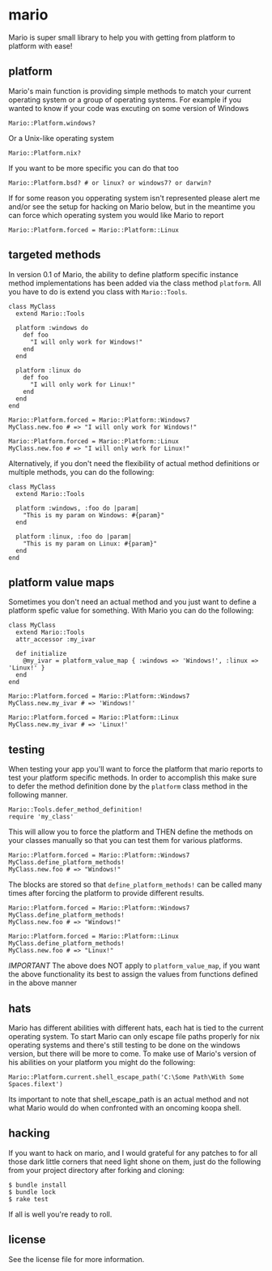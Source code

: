 mario
=====

Mario is super small library to help you with getting from platform to platform with ease!

platform
--------
Mario's main function is providing simple methods to match your current operating system or a group of operating systems. For example if you wanted to know if your code was excuting on some version of Windows

    Mario::Platform.windows?
    
Or a Unix-like operating system

    Mario::Platform.nix?
    
If you want to be more specific you can do that too

    Mario::Platform.bsd? # or linux? or windows7? or darwin?

If for some reason you opperating system isn't represented please alert me and/or see the setup for hacking on Mario below, but in the meantime you can force which operating system you would like Mario to report

    Mario::Platform.forced = Mario::Platform::Linux


targeted methods
----------------
In version 0.1 of Mario, the ability to define platform specific instance method implementations has been added via the class method `platform`. All you have to do is extend you class with `Mario::Tools`. 

    class MyClass
      extend Mario::Tools
  
      platform :windows do
        def foo
          "I will only work for Windows!"
        end
      end

      platform :linux do
        def foo
          "I will only work for Linux!"
        end
      end
    end

    Mario::Platform.forced = Mario::Platform::Windows7
    MyClass.new.foo # => "I will only work for Windows!"

    Mario::Platform.forced = Mario::Platform::Linux
    MyClass.new.foo # => "I will only work for Linux!"
    
Alternatively, if you don't need the flexibility of actual method definitions or multiple methods, you can do the following:

    class MyClass
      extend Mario::Tools

      platform :windows, :foo do |param|
        "This is my param on Windows: #{param}"
      end
      
      platform :linux, :foo do |param|
        "This is my param on Linux: #{param}"
      end
    end
    

platform value maps
-------------------
Sometimes you don't need an actual method and you just want to define a platform spefic value for something. With Mario you can do the following:

    class MyClass
      extend Mario::Tools
      attr_accessor :my_ivar

      def initialize
        @my_ivar = platform_value_map { :windows => 'Windows!', :linux => 'Linux!' }
      end
    end

    Mario::Platform.forced = Mario::Platform::Windows7
    MyClass.new.my_ivar # => 'Windows!'

    Mario::Platform.forced = Mario::Platform::Linux
    MyClass.new.my_ivar # => 'Linux!'

testing
-------
When testing your app you'll want to force the platform that mario reports to test your platform specific methods. In order to accomplish this make sure to defer the method definition done by the `platform` class method in the following manner.

    Mario::Tools.defer_method_definition!
    require 'my_class'

This will allow you to force the platform and THEN define the methods on your classes manually so that you can test them for various platforms.

    Mario::Platform.forced = Mario::Platform::Windows7
    MyClass.define_platform_methods!
    MyClass.new.foo # => "Windows!"

The blocks are stored so that `define_platform_methods!` can be called many times after forcing the platform to provide different results.

    Mario::Platform.forced = Mario::Platform::Windows7
    MyClass.define_platform_methods!
    MyClass.new.foo # => "Windows!"

    Mario::Platform.forced = Mario::Platform::Linux
    MyClass.define_platform_methods!
    MyClass.new.foo # => "Linux!"

*IMPORTANT* The above does NOT apply to `platform_value_map`, if you want the above functionality its best to assign the values from functions defined in the above manner

hats
----
Mario has different abilities with different hats, each hat is tied to the current operating system. To start Mario can only escape file paths properly for nix operating systems and there's still testing to be done on the windows version, but there will be more to come. To make use of Mario's version of his abilities on your platform you might do the following:

    Mario::Platform.current.shell_escape_path('C:\Some Path\With Some Spaces.filext')

Its important to note that shell_escape_path is an actual method and not what Mario would do when confronted with an oncoming koopa shell.

hacking
-------

If you want to hack on mario, and I would grateful for any patches to for all those dark little corners that need light shone on them, just do the following from your project directory after forking and cloning:

    $ bundle install
    $ bundle lock
    $ rake test
    
If all is well you're ready to roll.

license
-------

See the license file for more information.
